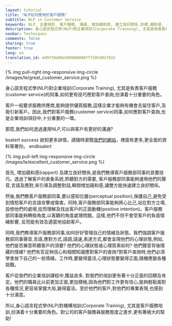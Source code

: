 ```yaml
---
layout: tutorial
title: "NLP如何應用於客戶服務"
subtitle: NLP in Customer Service
keywords: NLP, 企業培訓, 客戶服務, 溝通, 增加親和感, 建立良好關係,目標,親和感, 感知位置,正面動機,轉換角度
description: 身心語言程式學(NLP)對企業培訓(Corporate Training), 尤其是負責客戶服務(customer service)的同事,如何更有技巧應對客戶查詢,扮演着十分重要的角色。
navbar: Techniques
comments: false
sharing: true
footer: true
lang: en
translation_id: 4d9f59d08e580006000ff7205d01f032
---
```


{% img pull-right img-responsive img-circle /images/le/great_customer_service.png %}

身心語言程式學(NLP)對企業培訓(Corporate Training), 尤其是負責客戶服務(customer service)的同事,如何更有技巧應對客戶查詢,扮演着十分重要的角色。

客戶一般要求服務供應商,能夠提供優質服務,這樣企業才能夠有機會去留住客戶,及吸引新客戶。因此,我們對客戶服務(customer service)同事,如何應對客戶查詢,也是企業培訓項目中,十分重要的一環。

那麼,我們如何透過運用NLP,可以與客戶有更好的溝通?


<div class='clearfix'></div>

 bsalert success 
欲知更多詳情，請隨時瀏覽<a href='/en/nlp/practitioner'>我們的網站</a>，裡面有更多,更全面的資料等著你。
 endbsalert 


{% img pull-left img-responsive img-circle /images/le/excellent_customer_service.png %}

首先, 增加親和感(rapport) 及建立良好關係,是我們教導客戶服務部同事的首要技巧。透過了解客戶的表象系統,聆聽對方的需要, 客戶服務部同事能夠運用他們的聲音,言語及應對,來引導及調整對話,瞬間增加親和感,讓雙方能快速建立良好關係。

然後,我們教客戶服務部同事,要以感知位置(perceptual position),保護自己,避免受到憤怒客戶的言語攻擊或傷害。同時,客戶服務部同事能夠將心比己,站在對方立場,設想他們的處境,從而理解及找出客戶的正面動機(positive intention)。客戶服務部同事能夠轉換角度,以客觀的角度處理問題。這樣,他們不但不會受客戶的負面情緒影響, 反而能有效及適當地協助客戶。

同時,我們教導客戶服務部同事,如何好好管理自己的情緒及狀態。我們強調客戶服務部同事聲音,言語,應對方式,語調,語速,表達方式,都會呈現他們的心理狀態,例如, 他們是否樂意聆聽客戶的須要? 他們的心理狀態或心理質素如何? 他們聲音背後隱藏的情緒? 他們有否足夠信心和相關知識應對客戶的查詢?對客戶查詢時,他們必須學會放下自己的一些情緒。工作時,要變得靈活,心理狀態要變得正面,隨機應變各種挑戰。


客戶從我們的企業培訓課程中,獲益良多, 對我們的培訓更有著十分正面的回饋及肯定。他們的職員比以前更加正面,更加積極,因為他們對工作更有信心,能夠輕鬆面對各種情況,更容易掌握大局,變得靈活。至於他們的客戶,對他們的專業表現,也感到十分滿意。

所以,身心語言程式學(NLP)對機構培訓(Corporate Training), 尤其是客戶服務培訓,扮演着十分重要的角色。對公司的客戶服務員服務態度之進步,更有著極大的幫助!
